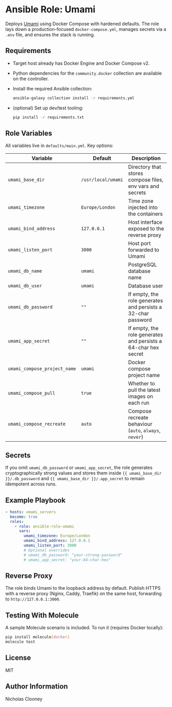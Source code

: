 # Ansible Role: Umami

Deploys [Umami](https://umami.is) using Docker Compose with hardened defaults. The role lays down a production-focused `docker-compose.yml`, manages secrets via a `.env` file, and ensures the stack is running.

## Requirements

- Target host already has Docker Engine and Docker Compose v2.
- Python dependencies for the `community.docker` collection are available on the controller.
- Install the required Ansible collection:

  ```bash
  ansible-galaxy collection install -r requirements.yml
  ```

- (optional) Set up dev/test tooling:

  ```bash
  pip install -r requirements.txt
  ```

## Role Variables

All variables live in `defaults/main.yml`. Key options:

| Variable | Default | Description |
| --- | --- | --- |
| `umami_base_dir` | `/usr/local/umami` | Directory that stores compose files, env vars and secrets |
| `umami_timezone` | `Europe/London` | Time zone injected into the containers |
| `umami_bind_address` | `127.0.0.1` | Host interface exposed to the reverse proxy |
| `umami_listen_port` | `3000` | Host port forwarded to Umami |
| `umami_db_name` | `umami` | PostgreSQL database name |
| `umami_db_user` | `umami` | Database user |
| `umami_db_password` | `""` | If empty, the role generates and persists a 32-char password |
| `umami_app_secret` | `""` | If empty, the role generates and persists a 64-char hex secret |
| `umami_compose_project_name` | `umami` | Docker compose project name |
| `umami_compose_pull` | `true` | Whether to pull the latest images on each run |
| `umami_compose_recreate` | `auto` | Compose recreate behaviour (`auto`, `always`, `never`) |

## Secrets

If you omit `umami_db_password` or `umami_app_secret`, the role generates cryptographically strong values and stores them inside `{{ umami_base_dir }}/.db_password` and `{{ umami_base_dir }}/.app_secret` to remain idempotent across runs.

## Example Playbook

```yaml
- hosts: umami_servers
  become: true
  roles:
    - role: ansible-role-umami
      vars:
        umami_timezone: Europe/London
        umami_bind_address: 127.0.0.1
        umami_listen_port: 3000
        # Optional overrides
        # umami_db_password: "your-strong-password"
        # umami_app_secret: "your-64-char-hex"
```

## Reverse Proxy

The role binds Umami to the loopback address by default. Publish HTTPS with a reverse proxy (Nginx, Caddy, Traefik) on the same host, forwarding to `http://127.0.0.1:3000`.

## Testing With Molecule

A sample Molecule scenario is included. To run it (requires Docker locally):

```bash
pip install molecule[docker]
molecule test
```

## License

MIT

## Author Information

Nicholas Clooney
